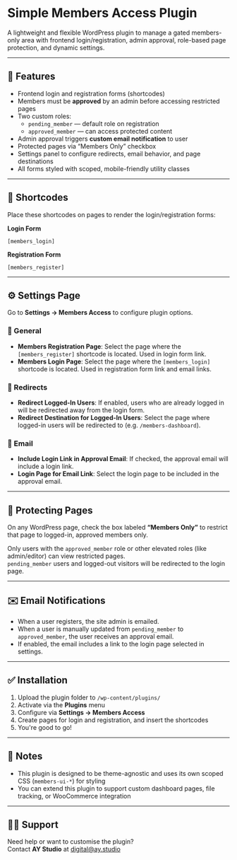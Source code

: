 # Simple Members Access Plugin

A lightweight and flexible WordPress plugin to manage a gated members-only area with frontend login/registration, admin approval, role-based page protection, and dynamic settings.

---

## 🎯 Features

- Frontend login and registration forms (shortcodes)
- Members must be **approved** by an admin before accessing restricted pages
- Two custom roles:
  - `pending_member` — default role on registration
  - `approved_member` — can access protected content
- Admin approval triggers **custom email notification** to user
- Protected pages via “Members Only” checkbox
- Settings panel to configure redirects, email behavior, and page destinations
- All forms styled with scoped, mobile-friendly utility classes

---

## 🧩 Shortcodes

Place these shortcodes on pages to render the login/registration forms:

**Login Form**
```
[members_login]
```

**Registration Form**
```
[members_register]
```

---

## ⚙️ Settings Page

Go to **Settings → Members Access** to configure plugin options.

### 🔹 General

- **Members Registration Page**: Select the page where the `[members_register]` shortcode is located. Used in login form link.
- **Members Login Page**: Select the page where the `[members_login]` shortcode is located. Used in registration form link and email links.

### 🔹 Redirects

- **Redirect Logged-In Users**: If enabled, users who are already logged in will be redirected away from the login form.
- **Redirect Destination for Logged-In Users**: Select the page where logged-in users will be redirected to (e.g. `/members-dashboard`).

### 🔹 Email

- **Include Login Link in Approval Email**: If checked, the approval email will include a login link.
- **Login Page for Email Link**: Select the login page to be included in the approval email.

---

## 🔐 Protecting Pages

On any WordPress page, check the box labeled **“Members Only”** to restrict that page to logged-in, approved members only.

Only users with the `approved_member` role or other elevated roles (like admin/editor) can view restricted pages.  
`pending_member` users and logged-out visitors will be redirected to the login page.

---

## ✉️ Email Notifications

- When a user registers, the site admin is emailed.
- When a user is manually updated from `pending_member` to `approved_member`, the user receives an approval email.
- If enabled, the email includes a link to the login page selected in settings.

---

## ✅ Installation

1. Upload the plugin folder to `/wp-content/plugins/`
2. Activate via the **Plugins** menu
3. Configure via **Settings → Members Access**
4. Create pages for login and registration, and insert the shortcodes
5. You're good to go!

---

## 📌 Notes

- This plugin is designed to be theme-agnostic and uses its own scoped CSS (`members-ui-*`) for styling
- You can extend this plugin to support custom dashboard pages, file tracking, or WooCommerce integration

---

## 🧑‍💻 Support

Need help or want to customise the plugin?  
Contact **AY Studio** at [digital@ay.studio](mailto:digital@ay.studio)
